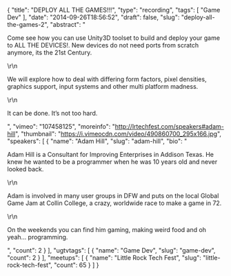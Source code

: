 {
  "title": "DEPLOY ALL THE GAMES!!!",
  "type": "recording",
  "tags": [
    "Game Dev"
  ],
  "date": "2014-09-26T18:56:52",
  "draft": false,
  "slug": "deploy-all-the-games-2",
  "abstract": "<p>Come see how you can use Unity3D toolset to build and deploy your game to ALL THE DEVICES!. New devices do not need ports from scratch anymore, its the 21st Century.</p>\r\n<p>We will explore how to deal with differing form factors, pixel densities, graphics support, input systems and other multi platform madness.</p>\r\n<p>It can be done. It’s not too hard.</p>",
  "vimeo": "107458125",
  "moreinfo": "http://lrtechfest.com/speakers#adam-hill",
  "thumbnail": "https://i.vimeocdn.com/video/490860700_295x166.jpg",
  "speakers": [
    {
      "name": "Adam Hill",
      "slug": "adam-hill",
      "bio": "<p>Adam Hill is a Consultant for Improving Enterprises in Addison Texas. He knew he wanted to be a programmer when he was 10 years old and never looked back.</p>\r\n<p>Adam is involved in many user groups in DFW and puts on the local Global Game Jam at Collin College, a crazy, worldwide race to make a game in 72.</p>\r\n<p>On the weekends you can find him gaming, making weird food and oh yeah… programming.</p>",
      "count": 2
    }
  ],
  "ugtvtags": [
    {
      "name": "Game Dev",
      "slug": "game-dev",
      "count": 2
    }
  ],
  "meetups": [
    {
      "name": "Little Rock Tech Fest",
      "slug": "little-rock-tech-fest",
      "count": 65
    }
  ]
}